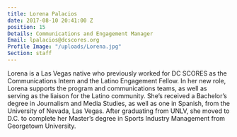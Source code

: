 ```yaml
---
title: Lorena Palacios
date: 2017-08-10 20:41:00 Z
position: 15
Details: Communications and Engagement Manager
Email: lpalacios@dcscores.org
Profile Image: "/uploads/Lorena.jpg"
Section: staff
---
```


Lorena is a Las Vegas native who previously worked for DC SCORES as the Communications Intern and the Latino Engagement Fellow. In her new role, Lorena supports the program and communications teams, as well as serving as the liaison for the Latino community. She’s received a Bachelor’s degree in Journalism and Media Studies, as well as one in Spanish, from the University of Nevada, Las Vegas. After graduating from UNLV, she moved to D.C. to complete her Master’s degree in Sports Industry Management from Georgetown University.